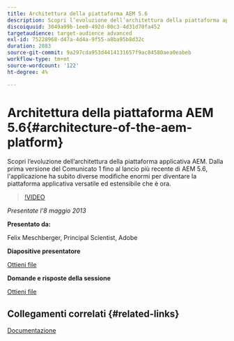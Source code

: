 ```yaml
---
title: Architettura della piattaforma AEM 5.6
description: Scopri l’evoluzione dell’architettura della piattaforma applicativa AEM. Dalla prima versione del comunicato 1, fino al lancio più recente di AEM 5.6, l'applicazione ha subito diverse modifiche per diventare la piattaforma applicativa versatile ed estensibile che è oggi.
discoiquuid: 3049a99b-1ee0-492d-80c3-4d31d70fa452
targetaudience: target-audience advanced
exl-id: 75228968-d47a-4d4a-9f55-a8ba95b8d32c
duration: 2883
source-git-commit: 9a297cda953d4414131657f9ac84580aea0eabeb
workflow-type: tm+mt
source-wordcount: '122'
ht-degree: 4%

---
```


# Architettura della piattaforma AEM 5.6{#architecture-of-the-aem-platform}

Scopri l’evoluzione dell’architettura della piattaforma applicativa AEM. Dalla prima versione del Comunicato 1 fino al lancio più recente di AEM 5.6, l&#39;applicazione ha subito diverse modifiche enormi per diventare la piattaforma applicativa versatile ed estensibile che è ora.

>[!VIDEO](https://video.tv.adobe.com/v/19575/?quality=9)

*Presentate l&#39;8 maggio 2013*

**Presentato da:**

Felix Meschberger, Principal Scientist, Adobe

**Diapositive presentatore**

[Ottieni file](assets/20130508-aem56-architecture.pdf)

**Domande e risposte della sessione**

[Ottieni file](assets/questionsanswers-aem56-architecture.pdf)

## Collegamenti correlati {#related-links}

[Documentazione](https://docs.adobe.com/docs/en/cq/5-6-1/exploring/introduction.html?wcmmode=disabled)

<!--
[Get back to the Overview](https://helpx.adobe.com/experience-manager/kt/eseminars/gems/aem-index.html)
-->

